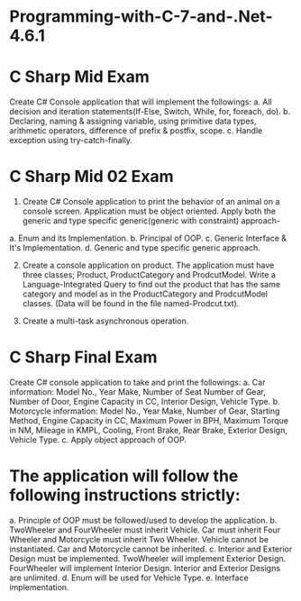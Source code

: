 # Programming-with-C-7-and-.Net-4.6.1


# C Sharp Mid Exam

Create C# Console application that will implement the followings:
a. All decision and iteration statements(If-Else, Switch, While, for, foreach, do).
b. Declaring, naming & assigning variable, using primitive data types, arithmetic operators, difference of prefix & postfix, scope.
c. Handle exception using try-catch-finally.

# C Sharp Mid 02 Exam

1. Create C# Console application to print the behavior of an animal on a console screen.
Application must be object oriented. Apply both the generic and type specific generic(generic with constraint) approach-

a. Enum and its Implementation.
b. Principal of OOP.
c. Generic Interface & It's Implementation.
d. Generic and type specific generic approach.

2. Create a console application on product. The application must have three classes; Product, ProductCategory and ProdcutModel. Write a Language-Integrated Query to find out the product that has the same category and model as in the ProductCategory and ProdcutModel classes. (Data will be found in the file named-Prodcut.txt).

3. Create a multi-task asynchronous operation.

# C Sharp Final Exam

Create C# console application to take and print the followings:
a. Car information: Model No., Year Make, Number of Seat Number of Gear, Number of Door, Engine Capacity in CC, Interior Design, Vehicle Type.
b. Motorcycle information: Model No., Year Make, Number of Gear, Starting Method, Engine Capacity in CC, Maximum Power in BPH, Maximum Torque in NM, Mileage in KMPL, Cooling, Front Brake, Rear Brake, Exterior Design, Vehicle Type.
c. Apply object approach of OOP. 

# The application will follow the following instructions strictly: 

a. Principle of OOP must be followed/used to develop the application.
b. TwoWheeler and FourWheeler must inherit Vehicle. Car must inherit Four Wheeler and Motorcycle must inherit Two Wheeler. Vehicle cannot be instantiated. Car and Motorcycle cannot be inherited.
c. Interior and Exterior Design must be implemented. TwoWheeler will implement Exterior Design. FourWheeler will implement Interior Design. Interior and Exterior Designs are unlimited.
d. Enum will be used for Vehicle Type.
e. Interface implementation.
